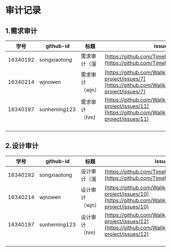 # 审计记录
## 1.需求审计

| 学号     | github-id    | 标题         | issue url                                      |
| -------- | ------------ | ------------ | ---------------------------------------------- |
| 16340192 | songxiaotong | 需求审计（溜 | [https://github.com/TimeForCoin/Server/issues/4](https://github.com/TimeForCoin/Server/issues/4) |
| 16340214 | wjnowen      | 需求审计（wjn） | [https://github.com/Walikrence/swsad-project/issues/7](https://github.com/Walikrence/swsad-project/issues/7) |
| 16340197 | sunheming123 | 需求审计（hm)  |  [https://github.com/Walikrence/swsad-project/issues/11](https://github.com/Walikrence/swsad-project/issues/11) |
|          |              |              |                                                |
|          |              |              |                                                |
|          |              |              |                                                |
|          |              |              |                                                |



## 2.设计审计

| 学号     | github-id    | 标题         | issue url                                       |
| -------- | ------------ | ------------ | ----------------------------------------------- |
| 16340192 | songxiaotong | 设计审计（溜 | [https://github.com/TimeForCoin/Client/issues/25](https://github.com/TimeForCoin/Client/issues/25) |
| 16340214 | wjnowen      | 设计审计（wjn） | [https://github.com/Walikrence/swsad-project/issues/10](https://github.com/Walikrence/swsad-project/issues/10) |
| 16340197 | sunheming123 | 设计审计（hm)   | [https://github.com/Walikrence/swsad-project/issues/12](https://github.com/Walikrence/swsad-project/issues/12) |                                                |
|          |              |              |                                                 |
|          |              |              |                                                 |
|          |              |              |                                                 |
|          |              |              |                                                 |

